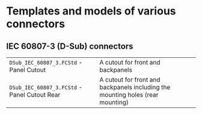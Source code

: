 # Templates and models of various connectors

## IEC 60807-3 (D-Sub) connectors

|     |     |     |
| --- | --- | --- |
| ```DSub_IEC_60807_3.FCStd``` - Panel Cutout | A cutout for front and backpanels |  |
| ```DSub_IEC_60807_3.FCStd``` - Panel Cutout Rear | A cutout for front and backpanels including the mounting holes (rear mounting) |  |
